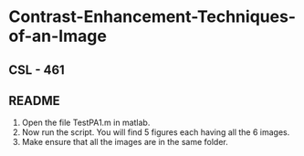# Contrast-Enhancement-Techniques-of-an-Image

CSL - 461
-------------------------------
README
-------------------------------


1. Open the file TestPA1.m in matlab.
2. Now run the script. You will find 5 figures each having all the 6 images.
3. Make ensure that all the images are in the same folder.
